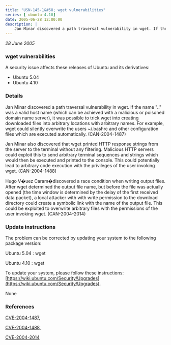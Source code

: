 ```yaml
---
title: "USN-145-1&#58; wget vulnerabilities"
series: [ ubuntu-4.10]
date: 2005-06-28 12:00:00
description: |
    Jan Minar discovered a path traversal vulnerability in wget. If the name &quot;..&quot; was a valid host name (which can be achieved with a malicious or poisoned domain name server), it was possible to trick wget into creating downloaded files into arbitrary locations with arbitrary names. For example, wget could silently overwrite the users ~/.bashrc and other configuration files which are executed automatically. (CAN-2004-1487)
--- 
```

 
 

*28 June 2005*

### wget vulnerabilities

A security issue affects these releases of Ubuntu and its derivatives:

* Ubuntu 5.04
* Ubuntu 4.10

### Details

Jan Minar discovered a path traversal vulnerability in wget. If the name &quot;..&quot; was a valid host name (which can be achieved with a malicious or poisoned domain name server), it was possible to trick wget into creating downloaded files into arbitrary locations with arbitrary names. For example, wget could silently overwrite the users ~/.bashrc and other configuration files which are executed automatically. (CAN-2004-1487)

Jan Minar also discovered that wget printed HTTP response strings from the server to the terminal without any filtering. Malicious HTTP servers could exploit this to send arbitrary terminal sequences and strings which would then be executed and printed to the console. This could potentially lead to arbitrary code execution with the privileges of the user invoking wget. (CAN-2004-1488)

Hugo V�uez Caram�discovered a race condition when writing output files. After wget determined the output file name, but before the file was actually opened (the time window is determined by the delay of the first received data packet), a local attacker with with write permission to the download directory could create a symbolic link with the name of the output file. This could be exploited to overwrite arbitrary files with the permissions of the user invoking wget. (CAN-2004-2014)

### Update instructions

The problem can be corrected by updating your system to the following package version:

Ubuntu 5.04
 : wget 

Ubuntu 4.10
 : wget 

To update your system, please follow these instructions: [https://wiki.ubuntu.com/Security/Upgrades](https://wiki.ubuntu.com/Security/Upgrades).

None

### References

 
 [CVE-2004-1487](http://people.ubuntu.com/~ubuntu-security/cve/CVE-2004-1487), 

 [CVE-2004-1488](http://people.ubuntu.com/~ubuntu-security/cve/CVE-2004-1488), 

 [CVE-2004-2014](http://people.ubuntu.com/~ubuntu-security/cve/CVE-2004-2014)
 

